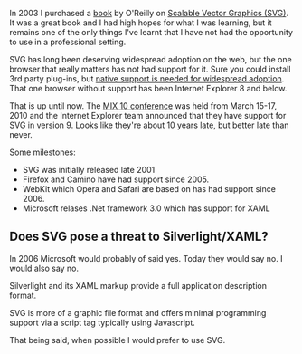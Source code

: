 In 2003 I purchased a [book][0] by O'Reilly on [Scalable Vector Graphics (SVG)][1].  It was a great book and I had high hopes for what I was learning, but it remains one of the only things I've learnt that I have not had the opportunity to use in a professional setting.

SVG has long been deserving widespread adoption on the web, but the one browser that really matters has not had support for it.  Sure you could install 3rd party plug-ins, but [native support is needed for widespread adoption][2].  That one browser without support has been Internet Explorer 8 and below.

That is up until now.  The [MIX 10 conference][3] was held from March 15-17, 2010 and the Internet Explorer team announced that they have support for SVG in version 9.  Looks like they're about 10 years late, but better late than never.  

Some milestones:

- SVG was initially released late 2001
- Firefox and Camino have had support since 2005.
- WebKit which Opera and Safari are based on has had support since 2006.
- Microsoft relases .Net framework 3.0 which has support for XAML

## Does SVG pose a threat to Silverlight/XAML?

In 2006 Microsoft would probably of said yes.  Today they would say no.  I would also say no.

Silverlight and its XAML markup provide a full application description format.

SVG is more of a graphic file format and offers minimal programming support via a script tag typically using Javascript.  

That being said, when possible I would prefer to use SVG.

[0]: http://oreilly.com/catalog/9780596002237
[1]: http://www.w3.org/TR/SVG/
[2]: http://www.brianbondy.com/blog/id/17/the-trouble-with-internet-explorer
[3]: http://live.visitmix.com/

